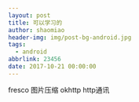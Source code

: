 ```yaml
---
layout: post
title: 可以学习的
author: shaomiao
header-img: img/post-bg-android.jpg
tags:
  - android
abbrlink: 23456
date: 2017-10-21 00:00:00
---
```

fresco  图片压缩
okhttp http通讯
